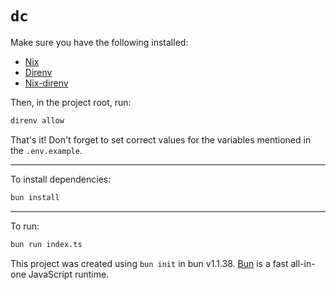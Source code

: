 # `dc`

Make sure you have the following installed:

- [Nix](https://nixos.org/)
- [Direnv](https://direnv.net/)
- [Nix-direnv](https://github.com/nix-community/nix-direnv)

Then, in the project root, run:

```bash
direnv allow
```

That's it! Don't forget to set correct values for the variables mentioned in the `.env.example`.

---

To install dependencies:

```bash
bun install
```

--- 

To run:

```bash
bun run index.ts
```

This project was created using `bun init` in bun v1.1.38. [Bun](https://bun.sh) is a fast all-in-one JavaScript runtime.
